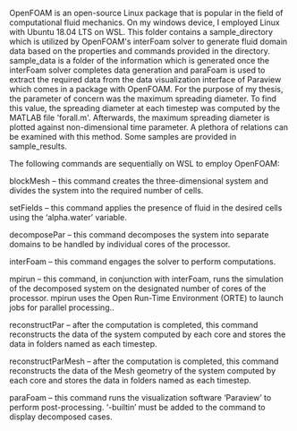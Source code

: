 OpenFOAM is an open-source Linux package that is popular in the field of computational fluid mechanics. On my windows device, I employed Linux with Ubuntu 18.04 LTS on WSL.
This folder contains a sample_directory which is utilized by OpenFOAM's interFoam solver to generate fluid domain data based on the properties and commands provided in the directory.
sample_data is a folder of the information which is generated once the interFoam solver completes data generation and paraFoam is used to extract the required data from the data visualization interface of Paraview which comes in a package with OpenFOAM. For the purpose of my thesis, the parameter of concern was the maximum spreading diameter. To find this value, the spreading diameter at each timestep was computed by the MATLAB file 'forall.m'. Afterwards, the maximum spreading diameter is plotted against non-dimensional time parameter. A plethora of relations can be examined with this method. Some samples are provided in sample_results.
 
The following commands are sequentially on WSL to employ OpenFOAM:

blockMesh – this command creates the three-dimensional system and divides the system into the
required number of cells.

setFields – this command applies the presence of fluid in the desired cells using the ‘alpha.water’
variable.

decomposePar – this command decomposes the system into separate domains to be handled by
individual cores of the processor.

interFoam – this command engages the solver to perform computations.

mpirun – this command, in conjunction with interFoam, runs the simulation of the decomposed
system on the designated number of cores of the processor. mpirun uses the Open Run-Time
Environment (ORTE) to launch jobs for parallel processing..

reconstructPar – after the computation is completed, this command reconstructs the data of the
system computed by each core and stores the data in folders named as each timestep.

reconstructParMesh – after the computation is completed, this command reconstructs the data of
the Mesh geometry of the system computed by each core and stores the data in folders named as
each timestep.

paraFoam – this command runs the visualization software ‘Paraview’ to perform
post-processing. ‘-builtin’ must be added to the command to display decomposed cases.
